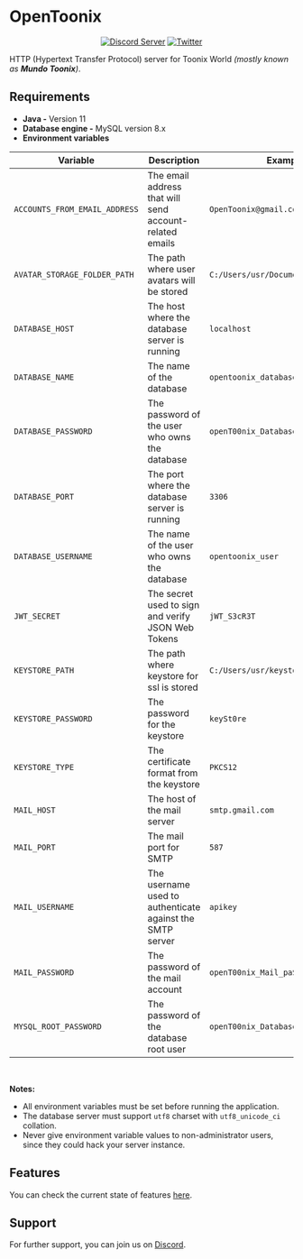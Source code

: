 # OpenToonix

<div align="center">

[![Discord Server](https://img.shields.io/badge/Discord-5865F2?style=for-the-badge&logo=discord&logoColor=white)](https://discord.gg/8ZWkyXnv4h)
[![Twitter](https://img.shields.io/badge/Twitter-1DA1F2?style=for-the-badge&logo=twitter&logoColor=white)](https://twitter.com/OpenToonix)

</div>

HTTP (Hypertext Transfer Protocol) server for Toonix World _(mostly known as **Mundo Toonix**)_.

## Requirements

- **Java -** Version 11
- **Database engine -** MySQL version 8.x
- **Environment variables**

| Variable                      | Description                                               | Example                             |
|-------------------------------|-----------------------------------------------------------|-------------------------------------|
| `ACCOUNTS_FROM_EMAIL_ADDRESS` | The email address that will send account-related emails   | `OpenToonix@gmail.com`              |
| `AVATAR_STORAGE_FOLDER_PATH`  | The path where user avatars will be stored                | `C:/Users/usr/Documents/OpenToonix` |
| `DATABASE_HOST`               | The host where the database server is running             | `localhost`                         |
| `DATABASE_NAME`               | The name of the database                                  | `opentoonix_database`               |
| `DATABASE_PASSWORD`           | The password of the user who owns the database            | `openT00nix_Database_paSsW0rd`      |
| `DATABASE_PORT`               | The port where the database server is running             | `3306`                              |
| `DATABASE_USERNAME`           | The name of the user who owns the database                | `opentoonix_user`                   |
| `JWT_SECRET`                  | The secret used to sign and verify JSON Web Tokens        | `jWT_S3cR3T`                        |
| `KEYSTORE_PATH`              | The path where keystore for ssl is stored          | `C:/Users/usr/keystore/key.p12`     |
| `KEYSTORE_PASSWORD`          | The password for the keystore                      | `keySt0re`                          |
| `KEYSTORE_TYPE`              | The certificate format from the keystore           | `PKCS12`                            |
| `MAIL_HOST`                   | The host of the mail server                               | `smtp.gmail.com`                    |
| `MAIL_PORT`                   | The mail port for SMTP                                    | `587`                               |
| `MAIL_USERNAME`               | The username used to authenticate against the SMTP server | `apikey`                            |
| `MAIL_PASSWORD`               | The password of the mail account                          | `openT00nix_Mail_paSsW0rd`          |
| `MYSQL_ROOT_PASSWORD`         | The password of the database root user                    | `openT00nix_Database_paSsW0rd`      |
 <br>

   **Notes:**
   - All environment variables must be set before running the application.
   - The database server must support `utf8` charset with `utf8_unicode_ci` collation.
   - Never give environment variable values to non-administrator users, since they could hack your server instance.

## Features

You can check the current state of features [here](https://github.com/OpenToonix/OpenToonix-HTTP-Server/wiki/Features).

## Support

For further support, you can join us on [Discord](https://discord.gg/8ZWkyXnv4h).
